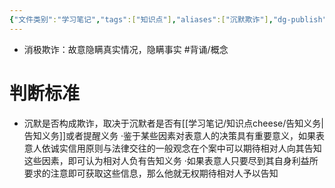 ```yaml
---
{"文件类别":"学习笔记","tags":["知识点"],"aliases":["沉默欺诈"],"dg-publish":true,"permalink":"/学习笔记/知识点cheese/消极欺诈/","dgPassFrontmatter":true,"created":"2024-07-17T11:18:42.565+08:00","updated":"2024-09-11T12:32:13.039+08:00"}
---
```


- 消极欺诈：故意隐瞒真实情况，隐瞒事实 #背诵/概念 
# 判断标准
- 沉默是否构成欺诈，取决于沉默者是否有[[学习笔记/知识点cheese/告知义务\|告知义务]]或者提醒义务
·鉴于某些因素对表意人的决策具有重要意义，如果表意人依诚实信用原则与法律交往的一般观念在个案中可以期待相对人向其告知这些因素，即可认为相对人负有告知义务 
·如果表意人只要尽到其自身利益所要求的注意即可获取这些信息，那么他就无权期待相对人予以告知